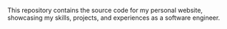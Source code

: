 This repository contains the source code for my personal website, showcasing my skills, projects, and experiences as a software engineer.
